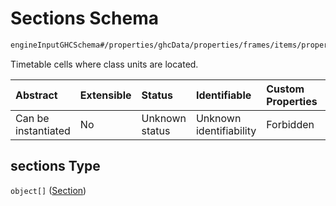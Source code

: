 # Sections Schema

```txt
engineInputGHCSchema#/properties/ghcData/properties/frames/items/properties/days/items/properties/sections
```

Timetable cells where class units are located.

| Abstract            | Extensible | Status         | Identifiable            | Custom Properties | Additional Properties | Access Restrictions | Defined In                                                        |
| :------------------ | :--------- | :------------- | :---------------------- | :---------------- | :-------------------- | :------------------ | :---------------------------------------------------------------- |
| Can be instantiated | No         | Unknown status | Unknown identifiability | Forbidden         | Allowed               | none                | [ghc.schema.json*](../out/ghc.schema.json "open original schema") |

## sections Type

`object[]` ([Section](ghc-properties-ghcdata-properties-frames-frame-properties-days-frameday-properties-sections-section.md))
